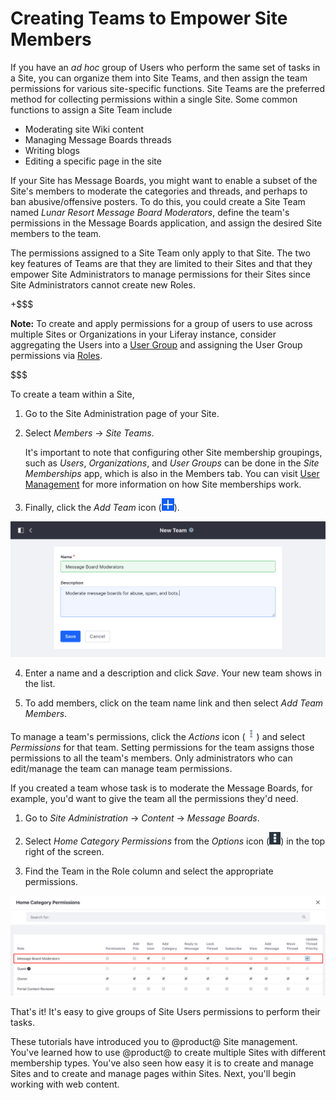 # Creating Teams to Empower Site Members [](id=creating-teams-for-advanced-site-membership-management)

If you have an *ad hoc* group of Users who perform the same set of tasks in
a Site, you can organize them into Site Teams, and then assign the team
permissions for various site-specific functions. Site Teams are the preferred
method for collecting permissions within a single Site. Some common functions to
assign a Site Team include

- Moderating site Wiki content
- Managing Message Boards threads
- Writing blogs
- Editing a specific page in the site

If your Site has Message Boards, you might want to enable a subset of the 
Site's members to moderate the categories and threads, and perhaps to ban
abusive/offensive posters. To do this, you could create a Site Team named
*Lunar Resort Message Board Moderators*, define the team's permissions in the
Message Boards application, and assign the desired Site members to the team. 

The permissions assigned to a Site Team only apply to that Site. The two key
features of Teams are that they are limited to their Sites and that they empower
Site Administrators to manage permissions for their Sites since Site
Administrators cannot create new Roles.

+$$$

**Note:** To create and apply permissions for a group of users to use across
multiple Sites or Organizations in your Liferay instance, consider aggregating
the Users into a [User Group](/discover/portal/-/knowledge_base/7-1/user-groups)
and assigning the User Group permissions via
[Roles](/discover/portal/-/knowledge_base/7-1/roles-and-permissions).

$$$

To create a team within a Site,

1.  Go to the Site Administration page of your Site.

2.  Select *Members* &rarr; *Site Teams*.

    It's important to note that configuring other Site membership groupings, 
    such as *Users*, *Organizations*, and *User Groups* can be done in the 
    *Site Memberships* app, which is also in the Members tab. You can 
    visit [User Management](/discover/portal/-/knowledge_base/7-1/user-management)
    for more information on how Site memberships work.

3.  Finally, click the *Add Team* icon (![Add Team](../../../../images/icon-add.png)).

![Figure 1: Creating teams within your site can foster teamwork and collaboration, as team permissions enable team members to access the same resources and perform the same types of tasks.](../../../../images/creating-a-team.png)

4.  Enter a name and a description and click *Save*. Your new team shows in the list.

5.  To add members, click on the team name link and then select *Add Team 
    Members*.

To manage a team's permissions, click the *Actions* icon
(![Actions](../../../../images/icon-actions.png)) and select *Permissions* for
that team. Setting permissions for the team assigns those permissions to all the
team's members. Only administrators who can edit/manage the team can manage team
permissions.

If you created a team whose task is to moderate the Message Boards, for example,
you'd want to give the team all the permissions they'd need.

1.  Go to *Site Administration* &rarr; *Content* &rarr; *Message Boards*.

2.  Select *Home Category Permissions* from the *Options* icon
    (![Options](../../../../images/icon-options.png)) in the top right of the 
    screen.

3.  Find the Team in the Role column and select the appropriate permissions.

![Figure 2: The Lunar Resort Message Board Moderators Site Team has unlimited permissions on the Message Boards application.](../../../../images/site-team-permissions-message-boards.png)

That's it! It's easy to give groups of Site Users permissions to perform their
tasks. 

These tutorials have introduced you to @product@ Site management. You've learned
how to use @product@ to create multiple Sites with different membership types.
You've also seen how easy it is to create and manage Sites and to create and
manage pages within Sites. Next, you'll begin working with web content.
